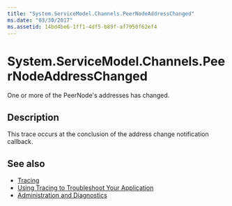 ```yaml
---
title: "System.ServiceModel.Channels.PeerNodeAddressChanged"
ms.date: "03/30/2017"
ms.assetid: 14bd4be6-1ff1-4df5-b89f-af7950f62ef4
---
```

# System.ServiceModel.Channels.PeerNodeAddressChanged
One or more of the PeerNode's addresses has changed.  
  
## Description  
 This trace occurs at the conclusion of the address change notification callback.  
  
## See also

- [Tracing](index.md)
- [Using Tracing to Troubleshoot Your Application](using-tracing-to-troubleshoot-your-application.md)
- [Administration and Diagnostics](../index.md)
